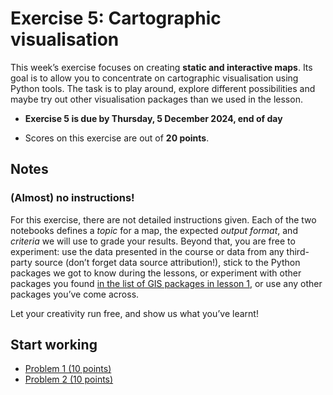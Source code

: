 # Exercise 5: Cartographic visualisation


This week’s exercise focuses on creating **static and interactive maps**. Its
goal is to allow you to concentrate on cartographic visualisation using Python
tools. The task is to play around, explore different possibilities and maybe try
out other visualisation packages than we used in the lesson.

- **Exercise 5 is due by Thursday, 5 December 2024, end of day**

- Scores on this exercise are out of **20 points**.


## Notes

### (Almost) no instructions!

For this exercise, there are not detailed instructions given. Each of the two
notebooks defines a *topic* for a map, the expected *output format*, and
*criteria* we will use to grade your results. Beyond that, you are free to
experiment: use the data presented in the course or data from any third-party
source (don’t forget data source attribution!), stick to the Python packages we
got to know during the lessons, or experiment with other packages you found [in
the list of GIS packages in lesson
1](https://autogis-site.readthedocs.io/en/latest/lessons/lesson-1/course-motivation.html#which-gis-packages-are-available-in-python), 
or use any other packages you’ve come across.

Let your creativity run free, and show us what you’ve learnt!


## Start working

 - [Problem 1 (10 points)](Exercise-5-problem-1.ipynb)
 - [Problem 2 (10 points)](Exercise-5-problem-2.ipynb)
